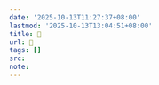 ```yaml
---
date: '2025-10-13T11:27:37+08:00'
lastmod: '2025-10-13T13:04:51+08:00'
title: 󰘳
url: 󰘳
tags: []
src:
note:
---
```

